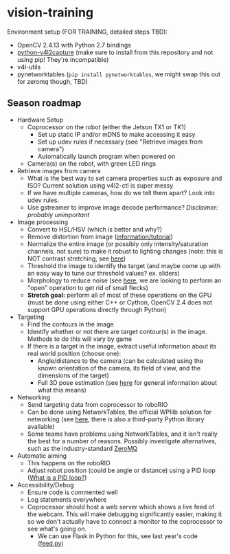 # vision-training

Environment setup (FOR TRAINING, detailed steps TBD):

- OpenCV 2.4.13 with Python 2.7 bindings
- [python-v4l2capture](https://github.com/gebart/python-v4l2capture) (make sure to install from this repository and not using pip! They're incompatible)
- v4l-utils
- pynetworktables (`pip install pynetworktables`, we might swap this out for zeromq though, TBD)

## Season roadmap

- Hardware Setup
  - Coprocessor on the robot (either the Jetson TX1 or TK1)
    - Set up static IP and/or mDNS to make accessing it easy
    - Set up udev rules if necessary (see "Retrieve images from camera")
    - Automatically launch program when powered on
  - Camera(s) on the robot, with green LED rings
- Retrieve images from camera
  - What is the best way to set camera properties such as exposure and ISO? Current solution using v4l2-ctl is super messy
  - If we have multiple cameras, how do we tell them apart? Look into udev rules.
  - Use gstreamer to improve image decode performance? *Disclaimer: probably unimportant*
- Image processing
  - Convert to HSL/HSV (which is better and why?)
  - Remove distortion from image ([information/tutorial](https://docs.opencv.org/3.0-beta/doc/py_tutorials/py_calib3d/py_calibration/py_calibration.html))
  - Normalize the entire image (or possibly only intensity/saturation channels, not sure) to make it robust to lighting changes (note: this is NOT contrast stretching, see [here](https://stackoverflow.com/questions/41118808/difference-between-contrast-stretching-and-histogram-equalization))
  - Threshold the image to identify the target (and maybe come up with an easy way to tune our threshold values? ex. sliders)
  - Morphology to reduce noise (see [here](https://docs.opencv.org/trunk/d9/d61/tutorial_py_morphological_ops.html), we are looking to perform an "open" operation to get rid of small flecks)
  - **Stretch goal:** perform all of most of these operations on the GPU (must be done using either C++ or Cython, OpenCV 2.4 does not support GPU operations directly through Python)
- Targeting
  - Find the contours in the image
  - Identify whether or not there are target contour(s) in the image. Methods to do this will vary by game
  - If there is a target in the image, extract useful information about its real world position (choose one):
    - Angle/distance to the camera (can be calculated using the known orientation of the camera, its field of view, and the dimensions of the target)
    - Full 3D pose estimation (see [here](https://docs.opencv.org/3.1.0/d7/d53/tutorial_py_pose.html) for general information about what this means)
- Networking
  - Send targeting data from coprocessor to roboRIO
  - Can be done using NetworkTables, the official WPIlib solution for networking (see [here](https://wpilib.screenstepslive.com/s/3120/m/7912/l/80205-writing-a-simple-networktables-program-in-c-and-java-with-a-java-client-pc-side), there is also a third-party Python library available)
  - Some teams have problems using NetworkTables, and it isn't really the best for a number of reasons. Possibly investigate alternatives, such as the industry-standard [ZeroMQ](http://zeromq.org/)
- Automatic aiming
  - This happens on the roboRIO
  - Adjust robot position (could be angle or distance) using a PID loop ([What is a PID loop?](http://frc-pdr.readthedocs.io/en/latest/control/pid_control.html))
- Accessibility/Debug
  - Ensure code is commented well
  - Log statements everywhere
  - Coprocessor should host a web server which shows a live feed of the webcam. This will make debugging significantly easier, making it so we don't actually have to connect a monitor to the coprocessor to see what's going on.
    - We can use Flask in Python for this, see last year's code ([feed.py](https://github.com/FRCTeamPhoenix/visionworks2017/blob/master/feed.py))

